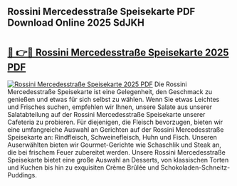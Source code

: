 ## Rossini Mercedesstraße Speisekarte PDF Download Online 2025 SdJKH

# <h2><a href="http://gc6zm6v.nevu.top/?p=Rossini+Mercedesstra%c3%9fe+Speisekarte">🔗 👉🔴 Rossini Mercedesstraße Speisekarte 2025 PDF</a></h2>

[![Rossini Mercedesstraße Speisekarte 2025 PDF](https://i.imgur.com/dBaPXMq.png)](http://gc6zm6v.nevu.top/?p=Rossini+Mercedesstra%c3%9fe+Speisekarte)
Die Rossini Mercedesstraße Speisekarte ist eine Gelegenheit, den Geschmack zu genießen und etwas für sich selbst zu wählen. Wenn Sie etwas Leichtes und Frisches suchen, empfehlen wir Ihnen, unsere Salate aus unserer Salatabteilung auf der Rossini Mercedesstraße Speisekarte unserer Cafeteria zu probieren. Für diejenigen, die Fleisch bevorzugen, bieten wir eine umfangreiche Auswahl an Gerichten auf der Rossini Mercedesstraße Speisekarte an: Rindfleisch, Schweinefleisch, Huhn und Fisch. Unseren Auserwählten bieten wir Gourmet-Gerichte wie Schaschlik und Steak an, die bei frischem Feuer zubereitet werden. Unsere Rossini Mercedesstraße Speisekarte bietet eine große Auswahl an Desserts, von klassischen Torten und Kuchen bis hin zu exquisiten Crème Brûlée und Schokoladen-Schneitz-Puddings.
